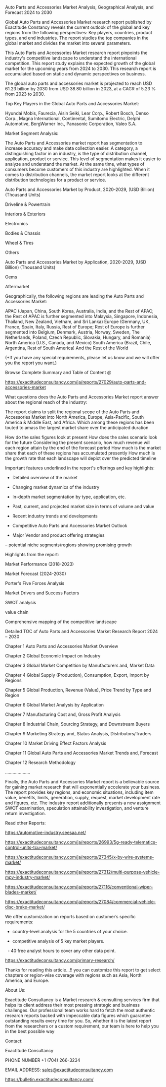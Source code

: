 Auto Parts and Accessories Market Analysis, Geographical Analysis, and Forecast 2024 to 2030

Global Auto Parts and Accessories Market research report published by Exactitude Constancy reveals the current outlook of the global and key regions from the following perspectives: Key players, countries, product types, and end industries. The report studies the top companies in the global market and divides the market into several parameters.

This Auto Parts and Accessories Market research report pinpoints the industry's competitive landscape to understand the international competition. This report study explains the expected growth of the global market for the upcoming years from 2024 to 2030. This research report is accumulated based on static and dynamic perspectives on business.

The global auto parts and accessories market is projected to reach USD 61.23 billion by 2030 from USD 38.80 billion in 2023, at a CAGR of 5.23 % from 2023 to 2030.

Top Key Players in the Global Auto Parts and Accessories Market:

Hyundai Mobis, Faurecia, Aisin Seiki, Lear Corp., Robert Bosch, Denso Corp., Magna International, Continental, Sumitomo Electric, Delphi Automotive, BorgWarner Inc., Panasonic Corporation, Valeo S.A.

Market Segment Analysis:

The Auto Parts and Accessories market report has segmentation to increase accuracy and make data collection easier. A category, a distinguishing factor in an industry, is the type of distribution channel, application, product or service. This level of segmentation makes it easier to analyze and understand the market. At the same time, what types of consumers become customers of this industry are highlighted. When it comes to distribution channels, the market report looks at the different distribution technologies for a product or service.

Auto Parts and Accessories Market by Product, 2020-2029, (USD Billion) (Thousand Units)

Driveline & Powertrain

Interiors & Exteriors

Electronics

Bodies & Chassis

Wheel & Tires

Others

Auto Parts and Accessories Market by Application, 2020-2029, (USD Billion) (Thousand Units)

Oems

Aftermarket




Geographically, the following regions are leading the Auto Parts and Accessories Market:

APAC (Japan, China, South Korea, Australia, India, and the Rest of APAC; the Rest of APAC is further segmented into Malaysia, Singapore, Indonesia, Thailand, New Zealand, Vietnam, and Sri Lanka)
Europe (Germany, UK, France, Spain, Italy, Russia, Rest of Europe; Rest of Europe is further segmented into Belgium, Denmark, Austria, Norway, Sweden, The Netherlands, Poland, Czech Republic, Slovakia, Hungary, and Romania)
North America (U.S., Canada, and Mexico)
South America (Brazil, Chile, Argentina, Rest of South America)
And the Rest of the World

(*If you have any special requirements, please let us know and we will offer you the report you want.)

Browse Complete Summary and Table of Content @

https://exactitudeconsultancy.com/ja/reports/27029/auto-parts-and-accessories-market

What questions does the Auto Parts and Accessories Market report answer about the regional reach of the industry:

The report claims to split the regional scope of the Auto Parts and Accessories Market into North America, Europe, Asia-Pacific, South America & Middle East, and Africa. Which among these regions has been touted to amass the largest market share over the anticipated duration

How do the sales figures look at present How does the sales scenario look for the future
Considering the present scenario, how much revenue will each region attain by the end of the forecast period
How much is the market share that each of these regions has accumulated presently
How much is the growth rate that each landscape will depict over the predicted timeline

Important features underlined in the report's offerings and key highlights:

- Detailed overview of the market

- Changing market dynamics of the industry

- In-depth market segmentation by type, application, etc.

- Past, current, and projected market size in terms of volume and value

- Recent industry trends and developments

- Competitive Auto Parts and Accessories Market Outlook

- Major Vendor and product offering strategies

– potential niche segments/regions showing promising growth

Highlights from the report:

Market Performance (2018-2023)

Market Forecast (2024-2030)

Porter's Five Forces Analysis

Market Drivers and Success Factors

SWOT analysis

value chain

Comprehensive mapping of the competitive landscape

Detailed TOC of Auto Parts and Accessories Market Research Report 2024 – 2030

Chapter 1 Auto Parts and Accessories Market Overview

Chapter 2 Global Economic Impact on Industry

Chapter 3 Global Market Competition by Manufacturers and, Market Data

Chapter 4 Global Supply (Production), Consumption, Export, Import by Regions

Chapter 5 Global Production, Revenue (Value), Price Trend by Type and Region

Chapter 6 Global Market Analysis by Application

Chapter 7 Manufacturing Cost and, Gross Profit Analysis

Chapter 8 Industrial Chain, Sourcing Strategy, and Downstream Buyers

Chapter 9 Marketing Strategy and, Status Analysis, Distributors/Traders

Chapter 10 Market Driving Effect Factors Analysis

Chapter 11 Global Auto Parts and Accessories Market Trends and, Forecast

Chapter 12 Research Methodology

………………..

Finally, the Auto Parts and Accessories Market report is a believable source for gaining market research that will exponentially accelerate your business. The report provides key regions, and economic situations, including item value, benefits, limits, generation, supply, request, market development rate and figures, etc. The industry report additionally presents a new assignment SWOT examination, speculation attainability investigation, and venture return investigation.

Read other Reports:

https://automotive-industry.seesaa.net/

https://exactitudeconsultancy.com/ja/reports/26993/5g-ready-telematics-control-units-tcu-market/

https://exactitudeconsultancy.com/ja/reports/27345/x-by-wire-systems-market/

https://exactitudeconsultancy.com/ja/reports/27312/multi-purpose-vehicle-mpv-industry-market/

https://exactitudeconsultancy.com/ja/reports/27116/conventional-wiper-blades-market/

https://exactitudeconsultancy.com/ja/reports/27084/commercial-vehicle-disc-brake-market/

We offer customization on reports based on customer’s specific requirements:

- country-level analysis for the 5 countries of your choice.

- competitive analysis of 5 key market players.

  - 40 free analyst hours to cover any other data point.

https://exactitudeconsultancy.com/primary-research/

Thanks for reading this article...!! you can customize this report to get select chapters or region-wise coverage with regions such as Asia, North America, and Europe.

About Us:

Exactitude Consultancy is a Market research & consulting services firm that helps its client address their most pressing strategic and business challenges. Our professional team works hard to fetch the most authentic research reports backed with impeccable data figures which guarantee outstanding results every time for you. So, whether it is the latest report from the researchers or a custom requirement, our team is here to help you in the best possible way

Contact:

Exactitude Consultancy

PHONE NUMBER +1 (704) 266-3234

EMAIL ADDRESS: sales@exactitudeconsultancy.com

https://bulletin.exactitudeconsultancy.com/
